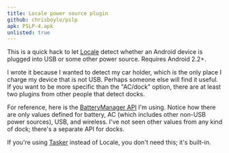```yaml
---
title: Locale power source plugin
github: chrisboyle/pslp
apk: PSLP-4.apk
unlisted: true
---
```


This is a quick hack to let [Locale](https://www.twofortyfouram.com/) detect whether an Android device is plugged into USB or some other power source. Requires Android 2.2+.

<!--more-->

I wrote it because I wanted to detect my car holder, which is the only place I charge my device that is not USB. Perhaps someone else will find it useful. If you want to be more specific than the "AC/dock" option, there are at least two plugins from other people that detect docks.

For reference, here is the [BatteryManager API](https://developer.android.com/reference/android/os/BatteryManager.html#EXTRA_PLUGGED) I'm using. Notice how there are only values defined for battery, AC (which includes other non-USB power sources), USB, and wireless. I've not seen other values from any kind of dock; there's a separate API for docks.

If you're using [Tasker](https://tasker.joaoapps.com/) instead of Locale, you don't need this; it's built-in.
